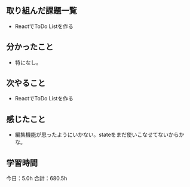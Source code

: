 ## 取り組んだ課題一覧
* ReactでToDo Listを作る
## 分かったこと
* 特になし。
      
    
    

## 次やること
* ReactでToDo Listを作る
## 感じたこと
* 編集機能が思ったようにいかない。stateをまだ使いこなせてないからかな。
 
## 学習時間
今日：5.0h
合計：680.5h

